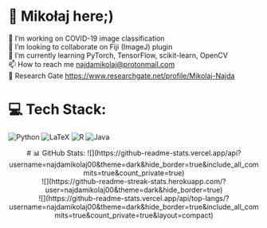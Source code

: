 # :punch: Mikołaj here;)
🔭 I’m working on COVID-19 image classification<br>👯 I’m looking to collaborate on Fiji (ImageJ) plugin<br>🌱 I’m currently learning PyTorch, TensorFlow, scikit-learn, OpenCV<br>📫 How to reach me najdamikolaj@protonmail.com<br>📄 Research Gate https://www.researchgate.net/profile/Mikolaj-Najda


# 💻 Tech Stack:
![Python](https://img.shields.io/badge/python-3670A0?style=for-the-badge&logo=python&logoColor=ffdd54)
![LaTeX](https://img.shields.io/badge/latex-%23008080.svg?style=for-the-badge&logo=latex&logoColor=white)
![R](https://img.shields.io/badge/r-%23276DC3.svg?style=for-the-badge&logo=r&logoColor=white) 
![Java](https://img.shields.io/badge/java-%23ED8B00.svg?style=for-the-badge&logo=java&logoColor=white) 

<div align="center">
# 📊 GitHub Stats:
![](https://github-readme-stats.vercel.app/api?username=najdamikolaj00&theme=dark&hide_border=true&include_all_commits=true&count_private=true)<br/>
![](https://github-readme-streak-stats.herokuapp.com/?user=najdamikolaj00&theme=dark&hide_border=true)<br/>
![](https://github-readme-stats.vercel.app/api/top-langs/?username=najdamikolaj00&theme=dark&hide_border=true&include_all_commits=true&count_private=true&layout=compact)
</div>
<!-- Proudly created with GPRM ( https://gprm.itsvg.in ) -->
